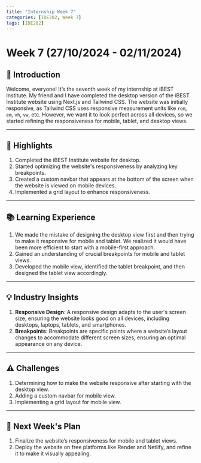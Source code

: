 ```yaml
---
title: "Internship Week 7"
categories: [IDE202, Week 7]
tags: [IDE202]
---
```


# **Week 7 (27/10/2024 - 02/11/2024)**

## 🌟 **Introduction**

Welcome, everyone! It’s the seventh week of my internship at iBEST Institute. My friend and I have completed the desktop version of the iBEST Institute website using Next.js and Tailwind CSS. The website was initially responsive, as Tailwind CSS uses responsive measurement units like `rem`, `em`, `vh`, `vw`, etc. However, we want it to look perfect across all devices, so we started refining the responsiveness for mobile, tablet, and desktop views.

---

## 🚀 **Highlights**

1. Completed the iBEST Institute website for desktop.
2. Started optimizing the website's responsiveness by analyzing key breakpoints.
3. Created a custom navbar that appears at the bottom of the screen when the website is viewed on mobile devices.
4. Implemented a grid layout to enhance responsiveness.

---

## 📚 **Learning Experience**

1. We made the mistake of designing the desktop view first and then trying to make it responsive for mobile and tablet. We realized it would have been more efficient to start with a mobile-first approach.
2. Gained an understanding of crucial breakpoints for mobile and tablet views.
3. Developed the mobile view, identified the tablet breakpoint, and then designed the tablet view accordingly.

---

## 💡 **Industry Insights**

1. **Responsive Design**: A responsive design adapts to the user's screen size, ensuring the website looks good on all devices, including desktops, laptops, tablets, and smartphones.
2. **Breakpoints**: Breakpoints are specific points where a website’s layout changes to accommodate different screen sizes, ensuring an optimal appearance on any device.

---

## ⚠️ **Challenges**

1. Determining how to make the website responsive after starting with the desktop view.
2. Adding a custom navbar for mobile view.
3. Implementing a grid layout for mobile view.

---

## 🎯 **Next Week's Plan**

1. Finalize the website’s responsiveness for mobile and tablet views.
2. Deploy the website on free platforms like Render and Netlify, and refine it to make it visually appealing.
